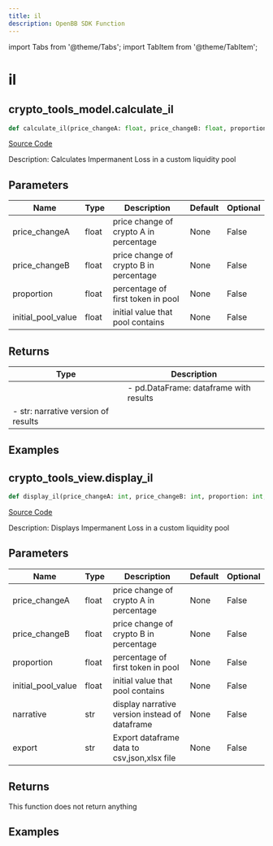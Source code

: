 ```yaml
---
title: il
description: OpenBB SDK Function
---
```


import Tabs from '@theme/Tabs';
import TabItem from '@theme/TabItem';

# il

<Tabs>
<TabItem value="model" label="Model" default>

## crypto_tools_model.calculate_il

```python title='openbb_terminal/cryptocurrency/tools/tools_model.py'
def calculate_il(price_changeA: float, price_changeB: float, proportion: float, initial_pool_value: float) -> None:
```
[Source Code](https://github.com/OpenBB-finance/OpenBBTerminal/tree/main/openbb_terminal/cryptocurrency/tools/tools_model.py#L57)

Description: Calculates Impermanent Loss in a custom liquidity pool

## Parameters

| Name | Type | Description | Default | Optional |
| ---- | ---- | ----------- | ------- | -------- |
| price_changeA | float | price change of crypto A in percentage | None | False |
| price_changeB | float | price change of crypto B in percentage | None | False |
| proportion | float | percentage of first token in pool | None | False |
| initial_pool_value | float | initial value that pool contains | None | False |

## Returns

| Type | Description |
| ---- | ----------- |
|  | - pd.DataFrame: dataframe with results
- str: narrative version of results |

## Examples



</TabItem>
<TabItem value="view" label="View">

## crypto_tools_view.display_il

```python title='openbb_terminal/cryptocurrency/tools/tools_view.py'
def display_il(price_changeA: int, price_changeB: int, proportion: int, initial_pool_value: int, narrative: bool, export: str) -> None:
```
[Source Code](https://github.com/OpenBB-finance/OpenBBTerminal/tree/main/openbb_terminal/cryptocurrency/tools/tools_view.py#L56)

Description: Displays Impermanent Loss in a custom liquidity pool

## Parameters

| Name | Type | Description | Default | Optional |
| ---- | ---- | ----------- | ------- | -------- |
| price_changeA | float | price change of crypto A in percentage | None | False |
| price_changeB | float | price change of crypto B in percentage | None | False |
| proportion | float | percentage of first token in pool | None | False |
| initial_pool_value | float | initial value that pool contains | None | False |
| narrative | str | display narrative version instead of dataframe | None | False |
| export | str | Export dataframe data to csv,json,xlsx file | None | False |

## Returns

This function does not return anything

## Examples



</TabItem>
</Tabs>